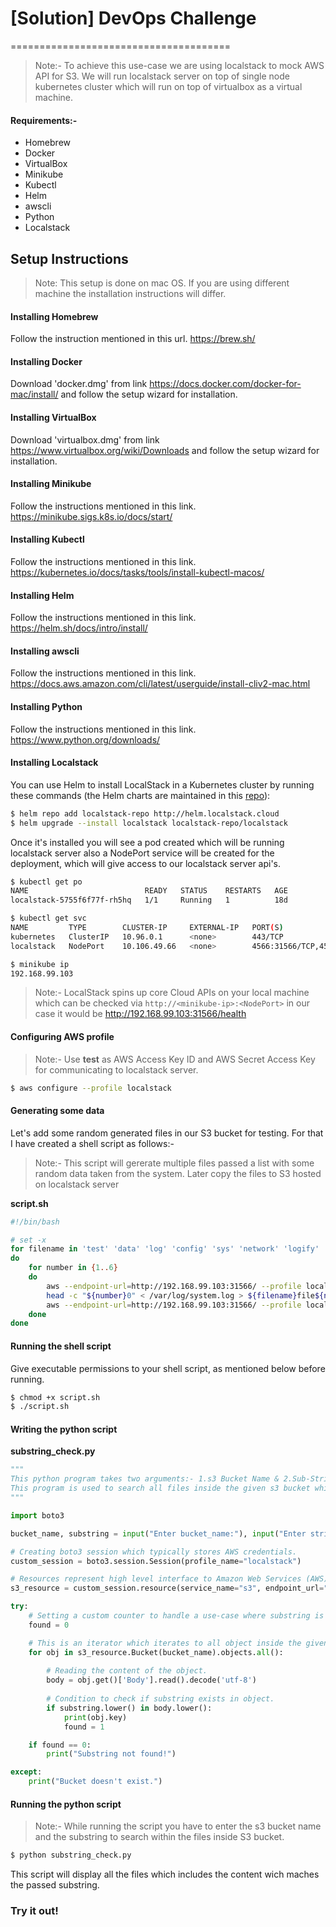 # [Solution] DevOps Challenge
======================================

> Note:- To achieve this use-case we are using localstack to mock AWS API for S3. We will  run localstack server on top of single node kubernetes cluster which will run on top of virtualbox as a virtual machine.

#### Requirements:-
- Homebrew
- Docker
- VirtualBox
- Minikube
- Kubectl
- Helm
- awscli
- Python
- Localstack

## Setup Instructions

> Note: This setup is done on mac OS. If you are using different machine the installation instructions will differ.

#### Installing Homebrew

Follow the instruction mentioned in this url. 
https://brew.sh/

#### Installing Docker

Download 'docker.dmg' from link https://docs.docker.com/docker-for-mac/install/ and follow the setup wizard for installation.

#### Installing VirtualBox

Download 'virtualbox.dmg' from link https://www.virtualbox.org/wiki/Downloads and follow the setup wizard for installation.

#### Installing Minikube

Follow the instructions mentioned in this link. 
https://minikube.sigs.k8s.io/docs/start/

#### Installing Kubectl

Follow the instructions mentioned in this link.
https://kubernetes.io/docs/tasks/tools/install-kubectl-macos/

#### Installing Helm

Follow the instructions mentioned in this link.
https://helm.sh/docs/intro/install/

#### Installing awscli

Follow the instructions mentioned in this link.
https://docs.aws.amazon.com/cli/latest/userguide/install-cliv2-mac.html

#### Installing Python

Follow the instructions mentioned in this link.
https://www.python.org/downloads/

#### Installing Localstack

You can use Helm to install LocalStack in a Kubernetes cluster by running these commands (the Helm charts are maintained in this [repo](https://github.com/localstack/helm-charts)):
```sh
$ helm repo add localstack-repo http://helm.localstack.cloud
$ helm upgrade --install localstack localstack-repo/localstack
```
 
Once it's installed you will see a pod created which will be running localstack server also a NodePort service will be created for the deployment, which will give access to our localstack server api's.

```sh
$ kubectl get po
NAME                          READY   STATUS    RESTARTS   AGE
localstack-5755f6f77f-rh5hq   1/1     Running   1          18d

$ kubectl get svc
NAME         TYPE        CLUSTER-IP     EXTERNAL-IP   PORT(S)                         AGE
kubernetes   ClusterIP   10.96.0.1      <none>        443/TCP                         18d
localstack   NodePort    10.106.49.66   <none>        4566:31566/TCP,4571:31571/TCP   18d

$ minikube ip
192.168.99.103
```

> Note:- LocalStack spins up core Cloud APIs on your local machine which can be checked via `http://<minikube-ip>:<NodePort>` in our case it would be http://192.168.99.103:31566/health

#### Configuring AWS profile

> Note:- Use **test** as AWS Access Key ID and AWS Secret Access Key for communicating to localstack server.
```sh
$ aws configure --profile localstack
```

#### Generating some data

Let's add some random generated files in our S3 bucket for testing. For that I have created a shell script as follows:-

> Note:- This script will gererate multiple files passed a list with some random data taken from the system. Later copy the files to S3 hosted on localstack server


**script.sh**

```sh
#!/bin/bash

# set -x
for filename in 'test' 'data' 'log' 'config' 'sys' 'network' 'logify' 'testify' 'system' 'configuration' 'testify'
do
	for number in {1..6}
	do
		aws --endpoint-url=http://192.168.99.103:31566/ --profile localstack s3 mb s3://bucket${number} 2> /dev/null
		head -c "${number}0" < /var/log/system.log > ${filename}file${number}.txt
		aws --endpoint-url=http://192.168.99.103:31566/ --profile localstack s3 mv ./${filename}file${number}.txt s3://bucket${number}
	done
done
```

#### Running the shell script

Give executable permissions to your shell script, as mentioned below before running.

```sh
$ chmod +x script.sh
$ ./script.sh
```

#### Writing the python script 

**substring_check.py**

```py
"""
This python program takes two arguments:- 1.s3 Bucket Name & 2.Sub-String (Pattern to search inside a file).
This program is used to search all files inside the given s3 bucket which contains the said Sub-String.
"""

import boto3

bucket_name, substring = input("Enter bucket_name:"), input("Enter string to search:")

# Creating boto3 session which typically stores AWS credentials.
custom_session = boto3.session.Session(profile_name="localstack")

# Resources represent high level interface to Amazon Web Services (AWS)
s3_resource = custom_session.resource(service_name="s3", endpoint_url="http://192.168.99.103:31566/")

try:
    # Setting a custom counter to handle a use-case where substring is not found in any of the files.
    found = 0   

    # This is an iterator which iterates to all object inside the given bucket
    for obj in s3_resource.Bucket(bucket_name).objects.all():
        
        # Reading the content of the object.
        body = obj.get()['Body'].read().decode('utf-8')
        
        # Condition to check if substring exists in object.
        if substring.lower() in body.lower():
            print(obj.key)
            found = 1

    if found == 0:
        print("Substring not found!")

except:
    print("Bucket doesn't exist.")
```

#### Running the python script

> Note:- While running the script you have to enter the s3 bucket name and the substring to search within the files inside S3 bucket.

```sh
$ python substring_check.py
```

This script will display all the files which includes the content wich maches the passed substring.

### Try it out!
